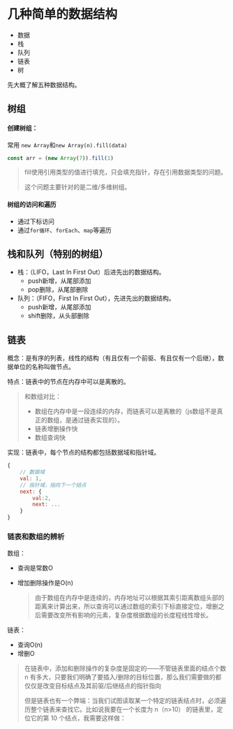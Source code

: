 # 几种简单的数据结构

- 数据
- 栈
- 队列
- 链表
- 树

先大概了解五种数据结构。

## 树组

#### 创建树组：

常用 `new Array`和`new Array(n).fill(data)`
```js
const arr = (new Array(7)).fill(1)
```

> fill使用引用类型的值进行填充，只会填充指针，存在引用数据类型的问题。
>
> 这个问题主要针对的是二维/多维树组。

#### 树组的访问和遍历

- 通过下标访问
- 通过`for循环`、`forEach`、`map`等遍历

## 栈和队列（特别的树组）

- 栈：（LIFO，Last In First Out）后进先出的数据结构。
  - push新增，从尾部添加
  - pop删除，从尾部删除
- 队列：（FIFO，First In First Out），先进先出的数据结构。
  - push新增，从尾部添加
  - shift删除，从头部删除

## 链表

概念：是有序的列表，线性的结构（有且仅有一个前驱、有且仅有一个后继），数据单位的名称叫做节点。

特点：链表中的节点在内存中可以是离散的。

> 和数组对比：
>
> - 数组在内存中是一段连续的内存，而链表可以是离散的（js数组不是真正的数组，是通过链表实现的）。
> - 链表增删操作快
> - 数组查询快

实现：链表中，每个节点的结构都包括数据域和指针域。

```js
{
    // 数据域
    val: 1,
    // 指针域，指向下一个结点
    next: {
        val:2,
        next: ...
    }
}   
```

### 链表和数组的辨析

数组：

- 查询是常数O

- 增加删除操作是O(n)

  > 由于数组在内存中是连续的，内存地址可以根据其索引距离数组头部的距离来计算出来，所以查询可以通过数组的索引下标直接定位，增删之后需要改变所有影响的元素，复杂度根据数组的长度程线性增长。

链表：

- 查询O(n)
- 增删O

> 在链表中，添加和删除操作的复杂度是固定的——不管链表里面的结点个数 n 有多大，只要我们明确了要插入/删除的目标位置，那么我们需要做的都仅仅是改变目标结点及其前驱/后继结点的指针指向
>
> 但是链表也有一个弊端：当我们试图读取某一个特定的链表结点时，必须遍历整个链表来查找它。比如说我要在一个长度为 n（n>10） 的链表里，定位它的第 10 个结点，我需要这样做：
